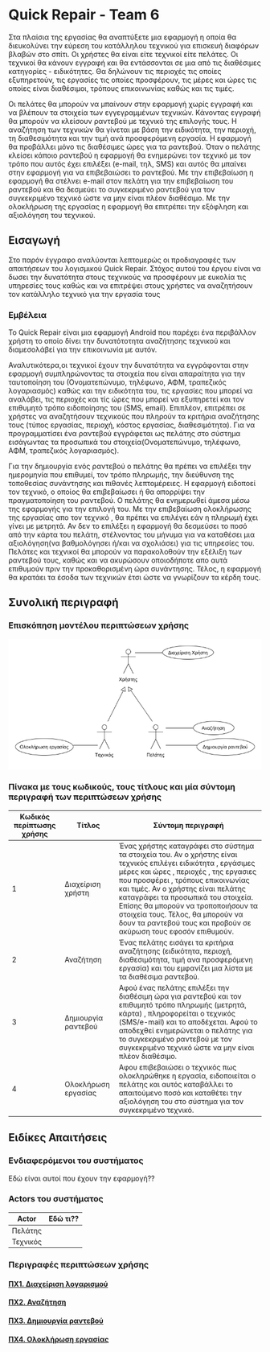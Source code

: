 # Quick Repair - Team 6

Στα πλαίσια της εργασίας θα αναπτύξετε μια εφαρμογή η οποία θα διευκολύνει την εύρεση του κατάλληλου τεχνικού για επισκευή διαφόρων βλαβών στο σπίτι. Οι χρήστες θα είναι είτε τεχνικοί είτε πελάτες. Οι τεχνικοί θα κάνουν εγγραφή και θα εντάσσονται σε μια από τις διαθέσιμες κατηγορίες - ειδικότητες. Θα δηλώνουν τις περιοχές τις οποίες εξυπηρετούν, τις εργασίες τις οποίες προσφέρουν, τις μέρες και ώρες τις οποίες είναι διαθέσιμοι, τρόπους επικοινωνίας καθώς και τις τιμές. 

Οι πελάτες θα μπορούν να μπαίνουν στην εφαρμογή χωρίς εγγραφή και να βλέπουν τα στοιχεία των εγγεγραμμένων τεχνικών. Κάνοντας εγγραφή θα μπορούν να κλείσουν ραντεβού με τεχνικό της επιλογής τους. Η αναζήτηση των τεχνικών θα γίνεται με βάση την ειδικότητα, την περιοχή, τη διαθεσιμότητα και την τιμή ανά προσφερόμενη εργασία. Η εφαρμογή θα προβάλλει μόνο τις διαθέσιμες ώρες για τα ραντεβού. Όταν ο πελάτης κλείσει κάποιο ραντεβού η εφαρμογή θα ενημερώνει τον τεχνικό με τον τρόπο που αυτός έχει επιλέξει (e-mail, τηλ, SMS) και αυτός θα μπαίνει στην εφαρμογή για να επιβεβαιώσει το ραντεβού. Με την επιβεβαίωση η εφαρμογή θα στέλνει e-mail στον πελάτη για την επιβεβαίωση του ραντεβού και θα δεσμεύει το συγκεκριμένο ραντεβού για τον συγκεκριμένο τεχνικό ώστε να μην είναι πλέον διαθέσιμο.
Με την ολοκλήρωση της εργασίας η εφαρμογή θα επιτρέπει την εξόφληση και αξιολόγηση του τεχνικού.

## Εισαγωγή
Στο παρόν έγγραφο αναλύονται λεπτομερώς οι προδιαγραφές των απαιτήσεων του λογισμικού Quick Repair. Στόχος αυτού του έργου είναι να δωσει την δυνατότητα στους τεχνικούς να προσφέρουν με ευκολία τις υπηρεσίες τους καθώς και να επιτρέψει στους χρήστες να αναζητήσουν τον κατάλληλο τεχνικό για την εργασία τους

### Εμβέλεια
Το Quick Repair είναι μια εφαρμογή Android που παρέχει ένα περιβάλλον χρήστη το οποίο δίνει την δυνατότοτητα αναζήτησης τεχνικού και διαμεσολάβεί για την επικοινωνία με αυτόν.

Αναλυτικότερα,οι τεχνικοί έχουν την δυνατότητα να εγγράφονται στην εφαρμογή συμπληρώνοντας τα στοιχεία που είναι απαραίτητα για την ταυτοποίηση του (Ονοματεπώνυμο, τηλέφωνο, ΑΦΜ, τραπεζικός λογαριασμός) καθώς και την ειδικότητα του, τις εργασίες που μπορεί να αναλάβει, τις περιοχές και τίς ώρες που μπορεί να εξυπηρετεί και τον επιθυμητό τρόπο ειδοποίησης του (SMS, email). Επιπλέον, επιτρέπει σε χρήστες να αναζητήσουν τεχνικούς που πληρούν τα κριτήρια αναζήτησης τους (τύπος εργασίας, περιοχή, κόστος εργασίας, διαθεσιμότητα). Για να προγραμματίσει ένα ραντεβού εγγράφεται ως πελάτης στο σύστημα εισάγωντας τα προσωπικά του στοιχεία(Ονοματεπώνυμο, τηλέφωνο, ΑΦΜ, τραπεζικός λογαριασμός).
 
Για την δημιουργία ενός ραντεβού ο πελάτης θα πρέπει να επιλέξει την ημερομηνία που επιθυμεί, τον τρόπο πληρωμής, την διεύθυνση της τοποθεσίας συνάντησης και πιθανές λεπτομέρειες. Η εφαρμογή ειδοποεί τον τεχνικό, ο οποίος θα επιβεβαίωσει ή θα απορρίψει την πραγματοποίηση του ραντεβού. Ο πελάτης θα ενημερωθεί άμεσα μέσω της εφαρμογής για την επιλογή του. Με την επιβεβαίωση ολοκλήρωσης της εργασίας απο τον τεχνικό , θα πρέπει να επιλέγει εάν η πληρωμή έχει γίνει με μετρητά. Αν δεν το επιλέξει η εφαρμογή θα δεσμεύσει το ποσό από την κάρτα του πελάτη, στέλνοντας του μήνυμα για να καταθέσει μια αξιολόγηση(να βαθμολόγησει ή/και να σχολιάσει) για τις υπηρεσίες του. 
Πελάτες και τεχνικοί θα μπορούν να παρακολοθούν την εξέλιξη των ραντεβού τους, καθώς και να ακυρώσουν οποιοδήποτε απο αυτά επιθυμούν πριν την προκαθορισμένη ώρα συνάντησης. Τέλος, η εφαρμογή θα κρατάει τα έσοδα των τεχνικών έτσι ώστε να γνωρίζουν τα κέρδη τους.
## Συνολική περιγραφή

### Επισκόπηση μοντέλου περιπτώσεων χρήσης

![Use case diagram](requirements/diagrams/use_case.png)

### Πίνακα με τους κωδικούς, τους τίτλους και μία σύντομη περιγραφή των περιπτώσεων χρήσης

Κωδικός περίπτωσης χρήσης | Τίτλος | Σύντομη περιγραφή
------------ | ------------- | ------------- 
1 | Διαχείριση χρήστη | Ένας χρήστης καταγράφει στο σύστημα τα στοιχεία του. Αν ο χρήστης είναι τεχνικός επιλέγει ειδικότητα , εργάσιμες μέρες και ώρες , περιοχές , της εργασιες που προσφέρει , τρόπους επικοινωνίας και τιμές. Αν ο χρήστης είναι πελάτης καταγράφει τα προσωπικά του στοιχεία. Επίσης θα μπορούν να τροποποιήσουν τα στοιχεία τους. Τέλος, θα μπορούν να δουν τα ραντεβού τους και προβούν σε ακύρωση τους εφοσόν επιθυμούν.
2 | Αναζήτηση | Ένας πελάτης εισάγει τα κριτήρια αναζήτησης (ειδικότητα, περιοχή, διαθεσιμότητα, τιμή ανα προσφερόμενη εργασία) και του εμφανίζει μια λίστα με τα διαθέσιμα ραντεβού.
3 | Δημιουργία ραντεβού | Αφού ένας πελάτης επιλέξει την διαθέσιμη ώρα για ραντεβού και τον επιθυμητό τρόπο πληρωμής (μετρητά, κάρτα) , πληροφορείται ο τεχνικός (SMS/e-mail) και το αποδέχεται. Αφού το αποδεχθεί ενημερώνεται ο πελάτης για το συγκεκριμένο ραντεβού με τον συγκεκριμένο τεχνικό ώστε να μην είναι πλέον διαθέσιμο.
4 | Ολοκλήρωση εργασίας | Αφου επιβεβαιώσει ο τεχνικός πως ολοκληρώθηκε η εργασία, ειδοποιείται ο πελάτης και αυτός καταβάλλει το απαιτούμενο ποσό και καταθέτει την αξιολόγηση του στο σύστημα για τον συγκεκριμένο τεχνικό.

## Ειδίκες Απαιτήσεις

### Ενδιαφερόμενοι του συστήματος

Εδώ είναι αυτοί που έχουν την εφαρμογή??

### Actors του συστήματος

Actor | Εδώ τι??
------------ | -------------
Πελάτης | 
Τεχνικός |

### Περιγραφές περιπτώσεων χρήσης

#### [ΠΧ1. Διαχείριση λογαρισμού](requirments/uc1_user_managment.md)

#### [ΠΧ2. Αναζήτηση](requirments/uc2-search-technician.md)

#### [ΠΧ3. Δημιουργία ραντεβού](requirments/uc3-create-appointment.md)

#### [ΠΧ4. Ολοκλήρωση εργασίας](requirments/uc4-work-completion.md)
